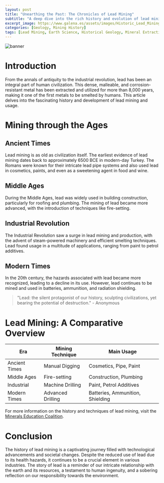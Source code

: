 ```yaml
---
layout: post
title: "Unearthing the Past: The Chronicles of Lead Mining"
subtitle: "A deep dive into the rich history and evolution of lead mining and its diverse applications"
excerpt_image: https://www.galena.es/assets/images/Historic_Lead_Mining_and_Usage.png
categories: [Geology, Mining History]
tags: [Lead Mining, Earth Science, Historical Geology, Mineral Extraction]
---
```


![banner](https://www.galena.es/assets/images/Historic_Lead_Mining_and_Usage.png "An informative infographic illustrating the history of lead mining, featuring key milestones, mining techniques, and historical usage of lead in various applications, designed for geology enthusiasts and educators.")

# Introduction
From the annals of antiquity to the industrial revolution, lead has been an integral part of human civilization. This dense, malleable, and corrosion-resistant metal has been extracted and utilized for more than 8,000 years, making it one of the first metals to be smelted by humans. This article delves into the fascinating history and development of lead mining and usage.

# Mining through the Ages
## Ancient Times
Lead mining is as old as civilization itself. The earliest evidence of lead mining dates back to approximately 6500 BCE in modern-day Turkey. The Romans were known for their intricate lead pipe systems and also used lead in cosmetics, paints, and even as a sweetening agent in food and wine.

## Middle Ages
During the Middle Ages, lead was widely used in building construction, particularly for roofing and plumbing. The mining of lead became more advanced, with the introduction of techniques like fire-setting.

## Industrial Revolution
The Industrial Revolution saw a surge in lead mining and production, with the advent of steam-powered machinery and efficient smelting techniques. Lead found usage in a multitude of applications, ranging from paint to petrol additives.

## Modern Times
In the 20th century, the hazards associated with lead became more recognized, leading to a decline in its use. However, lead continues to be mined and used in batteries, ammunition, and radiation shielding.

> "Lead: the silent protagonist of our history, sculpting civilizations, yet bearing the potential of destruction." - Anonymous

# Lead Mining: A Comparative Overview

| Era          | Mining Technique  | Main Usage                 |
|--------------|-------------------|-----------------------------|
| Ancient Times| Manual Digging    | Cosmetics, Pipe, Paint     |
| Middle Ages  | Fire-setting      | Construction, Plumbing     |
| Industrial   | Machine Drilling  | Paint, Petrol Additives    |
| Modern Times | Advanced Drilling | Batteries, Ammunition, Shielding |

For more information on the history and techniques of lead mining, visit the [Minerals Education Coalition](https://mineralseducationcoalition.org/minerals-database/lead/).

# Conclusion
The history of lead mining is a captivating journey filled with technological advancements and societal changes. Despite the reduced use of lead due to its health hazards, it continues to be a crucial element in various industries. The story of lead is a reminder of our intricate relationship with the earth and its resources, a testament to human ingenuity, and a sobering reflection on our responsibility towards the environment.